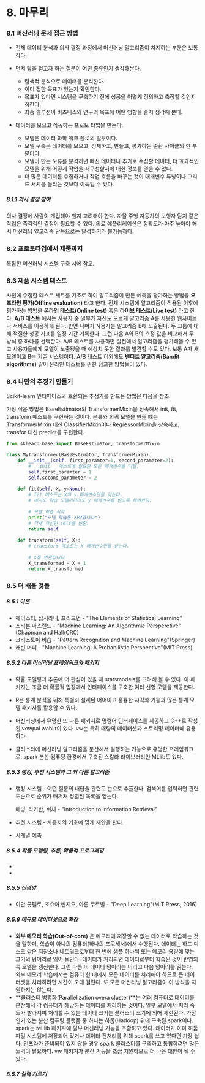 # 8. 마무리

### 8.1 머신러닝 문제 접근 방법

- 전체 데이터 분석과 의사 결정 과정에서 머신러닝 알고리즘이 차지하는 부분은 보통 작다.

- 먼저 답을 얻고자 하는 질문이 어떤 종류인지 생각해본다.

  - 탐색적 분석으로 데이터를 분석한다.
  - 이미 정한 목표가 있는지 확인한다.
  - 목표가 있다면 시스템을 구축하기 전에 성공을 어떻게 정의하고 측정할 것인지 정한다.
  - 최종 솔루션이 비즈니스와 연구의 목표에 어떤 영향을 줄지 생각해 본다. 

- 데이터를 모으고 작동하는 프로토 타입을 만든다. 

  - 모델은 데이터 과학 워크 플로의 일부이다.
  - 모델 구축은 데이터를 모으고, 정제하고, 만들고, 평가하는 순환 사이클의 한 부분이다.
  - 모델이 만든 오류를 분석하면 빠진 데이터나 추가로 수집할 데이터, 더 효과적인 모델을 위해 어떻게 작업을 재구성할지에 대한 정보를 얻을 수 있다.
  - 더 많은 데이터를 수집하거나 작업 흐름을 바꾸는 것이 매개변수 튜닝이나 그리드 서치를 돌리는 것보다 이득일 수 있다.

  

##### 8.1.1 의사 결정 참여

의사 결정에 사람이 개입해야 할지 고려해야 한다. 자율 주행 자동차의 보행자 탐지 같은 작업은 즉각적인 결정이 필요할 수 있다. 의료 애플리케이션은 정확도가 아주 높아야 해서 머신러닝 알고리즘 단독으로는 달성하기가 불가능하다. 



### 8.2 프로토타입에서 제품까지

복잡한 머신러닝 시스템 구축 시에 참고.

[Machine Learning: The High Interest Credit Card of Technical Debt]: https://research.google/pubs/pub43146/



### 8.3 제품 시스템 테스트

사전에 수집한 테스트 세트를 기초로 하여 알고리즘이 만든 예측을 평가하는 방법을 **오프라인 평가(Offline evaluation)** 라고 한다. 전체 시스템에 알고리즘이 적용된 이후에 평가하는 방법을 **온라인 테스트(Online test)** 혹은 **라이브 테스트(Live test)** 라고 한다. **A/B 테스트** 에서는 사용자 중 일부가 자신도 모르게 알고리즘 A를 사용한 웹사이트나 서비스를 이용하게 된다. 반면 나머지 사용자는 알고리즘 B에 노출된다. 두 그룹에 대해 적절한 성공 지표를 일정 기간 기록한다. 그런 다음 A와 B의 측정 값을 비교해서 두 방식 중 하나를 선택한다. A/B 테스트를 사용하면 실전에서 알고리즘을 평가해볼 수 있고 사용자들에게 모델이 노출됐을 때 예상치 못한 결과를 발견할 수도 있다. 보통 A가 새 모델이고 B는 기존 시스템이다. A/B 테스트 이외에도 **밴디트 알고리즘(Bandit algorithms)** 같이 온라인 테스트를 위한 정교한 방법들이 있다. 



### 8.4 나만의 추정기 만들기

Scikit-learn 인터페이스와 호환되는 추정기를 만드는 방법은 다음을 참조.

[Scikit-learn 인터페이스 형식의 추정기 만들기]: https://goo.gl/fkQWsN

가장 쉬운 방법은 BaseEstimator와 TransformerMixin을 상속해서 init, fit, transform 메소드를 구현하는 것이다.  분류와 회귀 모델을 만들 떄는 TransformerMixin 대신 ClassifierMixin이나 RegressorMixin을 상속하고, transfor 대신 predict를 구현한다. 

```python 
from sklearn.base import BaseEstimator, TransformerMixin

class MyTransformer(BaseEstimator, TransformerMixin):
    def __init__(self, first_paramter=1, second_parameter=2):
        # __init__ 메소드에 필요한 모든 매개변수를 나열.
        self.first_paramter = 1
        self.second_parameter = 2
        
    def fit(self, X, y=None):
        # fit 메소드는 X와 y 매개변수만을 갖는다.
        # 비지도 학습 모델이더라도 y 매개변수를 받도록 해야한다.
        
        # 모델 학습 시작
        print("모델 학습을 시작합니다")
        # 객체 자신인 self를 반환.
        return self
    
    def transform(self, X):
        # transform 메소드는 X 매개변수만을 받는다.
        
        # X를 변환합니다
        X_transformed = X + 1
        return X_transformed
```



### 8.5 더 배울 것들

##### 8.5.1 이론

- 헤이스티, 팁시라니, 프리드먼 - "The Elements of Statistical Learning"
- 스티븐 마스랜드 - "Machine Learning: An Algorithmic Persperctive"(Chapman and Hall/CRC)
- 크리스토퍼 비숍 - "Pattern Recognition and Machine Learning"(Springer)
- 캐빈 머피 - "Machine Learning: A Probabilistic Perspective"(MIT Press)



##### 8.5.2 다른 머신러닝 프레임워크와 패키지

- 확률 모델링과 추론에 더 관심이 있을 때 statsmodels를 고려해 볼 수 있다. 이 패키지는 조금 더 확률적 입장에서 인터페이스를 구축한 여러 선형 모델을 제공한다.

  [statsmodels]: http://statsmodels.sourceforge.net/

- R은 통계 분석을 위해 특별히 설계된 어어이고 훌륭한 시각화 기능과 많은 통계 모델 패키지를 활용할 수 있다. 

  [R-project]: https://www.r-project.org/

- 머신러닝에서 유명한 또 다른 패키지로 명령어 인터페이스를 제공하고 C++로 작성된 vowpal wabiit이 있다. vw는 특히 대량의 데이터셋과 스트리밍 데이터에 유용하다. 

  [vowpal wabbit]: https://github.com/VowpalWabbit/vowpal_wabbit/wiki

- 클러스터에 머신러닝 알고리즘을 분산해서 실행하는 기능으로 유명한 프레임워크로, spark 분산 컴퓨팅 환경에서 구축된 스칼라 라이브러리인 MLlib도 있다. 



##### 8.5.3 랭킹, 추천 시스템과 그 외 다른 알고리즘

- 랭킹 시스템 - 어떤 질문의 대답을 관련도 순으로 추출한다. 검색어를 입력하면 관련도순으로 순위가 매겨져 정렬된 목록을 얻는다. 

  매닝, 라가반, 쉬체 - "Introduction to Information Retrieval"

- 추천 시스템 - 사용자의 기호에 맞게 제안을 한다. 

- 시계열 예측



##### 8.5.4 확률 모델링, 추론, 확률적 프로그래밍

- [PyMC]: http://pymc-devs.github.io/pymc/

- [Stan]: https://mc-stan.org/



##### 8.5.5 신경망

- 이안 굿펠로, 조슈아 벤지오, 아론 쿠르빌 - "Deep Learning"(MIT Press, 2016)



##### 8.5.6 대규모 데이터셋으로 확장

- **외부 메모리 학습(Out-of-core)** 은 메모리에 저장할 수 없는 데이터로 학습하는 것을 말하며, 학습이 아나의 컴퓨터(하나의 프로세서)에서 수행된다. 데이터는 하드 디스크 같은 저장소나 네트워크로부터 한 번에 샘플 하나씩 또는 메모리 용량에 맞는 크기의 덩어리로 읽어 들인다. 데이터가 처리되면 데이터로부터 학습된 것이 반영되록 모델을 갱신한다. 그런 다름 이 데이터 덩어리는 버리고 다음 덩어리를 읽는다. 외부 메모리 학습에서는 컴퓨터 한 대에서 모든 데이터를 처리해야 하므로 큰 데이터셋을 처리하려면 시간이 오래 걸린다. 또 모든 머신러닝 알고리즘이 이 방식을 지원하지는 않는다. 
- **클러스터 병렬화(Parallelization overa cluster)**는 여러 컴퓨터로 데이터를 분산해서 각 컴퓨터가 해당하는 데이터를 처리하는 것이다. 일부 모델에서 처리 속도가 빨라지며 처리할 수 있는 데이터 크기는 클러스터 크기에 의해 제한된다. 가장 인기 있는 분산 컴퓨팅 플랫폼 중 하나는 하둡(Hadoop) 위에 구축된 spark이다. spark는 MLlib 패키지에 일부 머신러닝 기능을 포함하고 있다. 데이터가 이미 하둡 파일 시스템에 저장되어 있거나 데이터 전처리를 위해 spark를 쓰고 있다면 가장 쉽다. 인프라가 준비되어 있지 않을 경우 spark 클러스터를 구축하고 통합하려면 많은 노력이 필요하다. vw 패키지가 분산 기능을 조금 지원하므로 더 나은 대안이 될 수 있다. 



##### 8.5.7 실력 기르기

[캐글(Kaggle)]: https://www.kaggle.com/
[OpenML]: https://www.openml.org/

